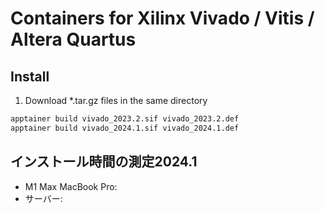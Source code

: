 # Containers for Xilinx Vivado / Vitis / Altera Quartus

## Install
1. Download *.tar.gz files in the same directory
```bash
apptainer build vivado_2023.2.sif vivado_2023.2.def
apptainer build vivado_2024.1.sif vivado_2024.1.def
```

## インストール時間の測定2024.1
- M1 Max MacBook Pro: 
- サーバー: 
